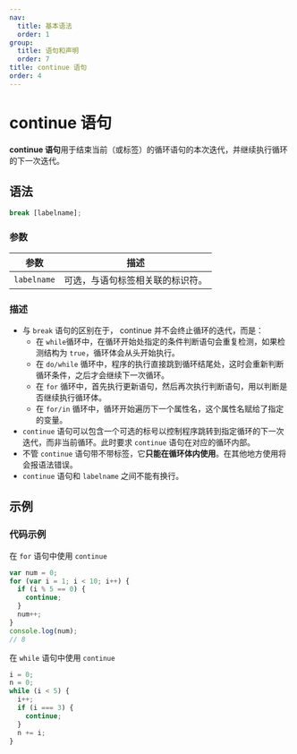 ```yaml
---
nav:
  title: 基本语法
  order: 1
group:
  title: 语句和声明
  order: 7
title: continue 语句
order: 4
---
```


# continue 语句

**continue 语句**用于结束当前（或标签）的循环语句的本次迭代，并继续执行循环的下一次迭代。

## 语法

```js
break [labelname];
```

### 参数

| 参数        | 描述                             |
| ----------- | -------------------------------- |
| `labelname` | 可选，与语句标签相关联的标识符。 |

### 描述

- 与 `break` 语句的区别在于， continue 并不会终止循环的迭代，而是：
  - 在 `while`循环中，在循环开始处指定的条件判断语句会重复检测，如果检测结构为 `true`，循环体会从头开始执行。
  - 在 `do/while` 循环中，程序的执行直接跳到循环结尾处，这时会重新判断循环条件，之后才会继续下一次循环。
  - 在 `for` 循环中，首先执行更新语句，然后再次执行判断语句，用以判断是否继续执行循环体。
  - 在 `for/in` 循环中，循环开始遍历下一个属性名，这个属性名赋给了指定的变量。
- `continue` 语句可以包含一个可选的标号以控制程序跳转到指定循环的下一次迭代，而非当前循环。此时要求 `continue` 语句在对应的循环内部。
- 不管 `continue` 语句带不带标签，它**只能在循环体内使用**。在其他地方使用将会报语法错误。
- `continue` 语句和 `labelname` 之间不能有换行。

## 示例

### 代码示例

在 `for` 语句中使用 `continue`

```js
var num = 0;
for (var i = 1; i < 10; i++) {
  if (i % 5 == 0) {
    continue;
  }
  num++;
}
console.log(num);
// 8
```

在 `while` 语句中使用 `continue`

```js
i = 0;
n = 0;
while (i < 5) {
  i++;
  if (i === 3) {
    continue;
  }
  n += i;
}
```
